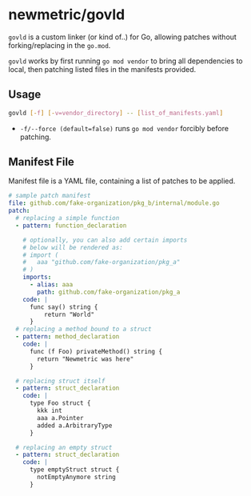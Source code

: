 # newmetric/govld

`govld` is a custom linker (or kind of..) for Go, allowing patches without forking/replacing in the `go.mod`.

`govld` works by first running `go mod vendor` to bring all dependencies to local, then patching listed files in the manifests provided.

## Usage

```bash
govld [-f] [-v=vendor_directory] -- [list_of_manifests.yaml]
```

- `-f/--force (default=false)` runs `go mod vendor` forcibly before patching.

## Manifest File

Manifest file is a YAML file, containing a list of patches to be applied.

```yaml
# sample patch manifest
file: github.com/fake-organization/pkg_b/internal/module.go
patch:
  # replacing a simple function
  - pattern: function_declaration

    # optionally, you can also add certain imports
    # below will be rendered as:
    # import (
    #   aaa "github.com/fake-organization/pkg_a"
    # )
    imports:
      - alias: aaa
        path: github.com/fake-organization/pkg_a
    code: |
      func say() string {
          return "World"
      }
  # replacing a method bound to a struct
  - pattern: method_declaration
    code: |
      func (f Foo) privateMethod() string {
        return "Newmetric was here"
      }

  # replacing struct itself
  - pattern: struct_declaration
    code: |
      type Foo struct {
        kkk int
        aaa a.Pointer
        added a.ArbitraryType
      }

  # replacing an empty struct
  - pattern: struct_declaration
    code: |
      type emptyStruct struct {
        notEmptyAnymore string
      }
```

